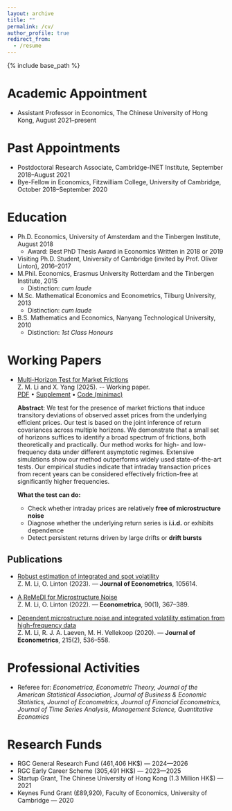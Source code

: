 ```yaml
---
layout: archive
title: ""
permalink: /cv/
author_profile: true
redirect_from:
  - /resume
---
```


{% include base_path %}

Academic Appointment
======
* Assistant Professor in Economics, The Chinese University of Hong Kong, August 2021–present

Past Appointments
======
* Postdoctoral Research Associate, Cambridge-INET Institute, September 2018–August 2021
* Bye-Fellow in Economics, Fitzwilliam College, University of Cambridge, October 2018–September 2020

Education
======
* Ph.D. Economics, University of Amsterdam and the Tinbergen Institute, August 2018  
  * Award: Best PhD Thesis Award in Economics Written in 2018 or 2019
* Visiting Ph.D. Student, University of Cambridge (invited by Prof. Oliver Linton), 2016–2017
* M.Phil. Economics, Erasmus University Rotterdam and the Tinbergen Institute, 2015  
  * Distinction: _cum laude_
* M.Sc. Mathematical Economics and Econometrics, Tilburg University, 2013  
  * Distinction: _cum laude_
* B.S. Mathematics and Economics, Nanyang Technological University, 2010  
  * Distinction: _1st Class Honours_

Working Papers
======
- [Multi-Horizon Test for Market Frictions](/assets/papers/mht.pdf)  
  Z. M. Li and X. Yang (2025). -- Working paper.  
  [PDF](/assets/papers/mht.pdf) • [Supplement](/assets/papers/Supple_mht.pdf) • [Code (minimac)](https://github.com/merrickli/minimac)

  **Abstract**: We test for the presence of market frictions that induce transitory deviations of observed asset prices from the underlying efficient prices. Our test is based on the joint inference of return covariances across multiple horizons. We demonstrate that a small set of horizons suffices to identify a broad spectrum of frictions, both theoretically and practically. Our method works for high- and low-frequency data under different asymptotic regimes. Extensive simulations show our method outperforms widely used state-of-the-art tests. Our empirical studies indicate that intraday transaction prices from recent years can be considered effectively friction-free at significantly higher frequencies.
 
  **What the test can do:**
  - Check whether intraday prices are relatively **free of microstructure noise**
  - Diagnose whether the underlying return series is **i.i.d.** or exhibits dependence
  - Detect persistent returns driven by large drifts or **drift bursts**

## Publications

- [Robust estimation of integrated and spot volatility](https://doi.org/10.1016/j.jeconom.2023.105614)  
  Z. M. Li, O. Linton (2023). — **Journal of Econometrics**, 105614.

- [A ReMeDI for Microstructure Noise](https://doi.org/10.3982/ECTA17505)  
  Z. M. Li, O. Linton (2022). — **Econometrica**, 90(1), 367–389.

- [Dependent microstructure noise and integrated volatility estimation from high-frequency data](https://doi.org/10.1016/j.jeconom.2019.10.004)  
  Z. M. Li, R. J. A. Laeven, M. H. Vellekoop (2020). — **Journal of Econometrics**, 215(2), 536–558.
  
Professional Activities
======
* Referee for: _Econometrica, Econometric Theory, Journal of the American Statistical Association, Journal of Business & Economic Statistics, Journal of Econometrics, Journal of Financial Econometrics, Journal of Time Series Analysis, Management Science, Quantitative Economics_

Research Funds
======
* RGC General Research Fund (461,406 HK$) — 2024—2026
* RGC Early Career Scheme (305,491 HK$) — 2023—2025
* Startup Grant, The Chinese University of Hong Kong (1.3 Million HK$) — 2021
* Keynes Fund Grant (£89,920), Faculty of Economics, University of Cambridge — 2020

